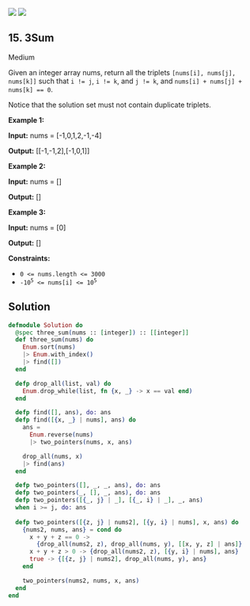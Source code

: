 [![](https://img.shields.io/github/stars/LeetCode-in-Elixir/LeetCode-in-Elixir?label=Stars&style=flat-square)](https://github.com/LeetCode-in-Elixir/LeetCode-in-Elixir)
[![](https://img.shields.io/github/forks/LeetCode-in-Elixir/LeetCode-in-Elixir?label=Fork%20me%20on%20GitHub%20&style=flat-square)](https://github.com/LeetCode-in-Elixir/LeetCode-in-Elixir/fork)

## 15\. 3Sum

Medium

Given an integer array nums, return all the triplets `[nums[i], nums[j], nums[k]]` such that `i != j`, `i != k`, and `j != k`, and `nums[i] + nums[j] + nums[k] == 0`.

Notice that the solution set must not contain duplicate triplets.

**Example 1:**

**Input:** nums = [-1,0,1,2,-1,-4]

**Output:** [[-1,-1,2],[-1,0,1]] 

**Example 2:**

**Input:** nums = []

**Output:** [] 

**Example 3:**

**Input:** nums = [0]

**Output:** [] 

**Constraints:**

*   `0 <= nums.length <= 3000`
*   <code>-10<sup>5</sup> <= nums[i] <= 10<sup>5</sup></code>

## Solution

```elixir
defmodule Solution do
  @spec three_sum(nums :: [integer]) :: [[integer]]
  def three_sum(nums) do
    Enum.sort(nums)
    |> Enum.with_index()
    |> find([])
  end

  defp drop_all(list, val) do
    Enum.drop_while(list, fn {x, _} -> x == val end)
  end

  defp find([], ans), do: ans
  defp find([{x, _} | nums], ans) do
    ans =
      Enum.reverse(nums)
      |> two_pointers(nums, x, ans)

    drop_all(nums, x)
    |> find(ans)
  end

  defp two_pointers([], _, _, ans), do: ans
  defp two_pointers(_, [], _, ans), do: ans
  defp two_pointers([{_, j} | _], [{_, i} | _], _, ans)
  when i >= j, do: ans
  
  defp two_pointers([{z, j} | nums2], [{y, i} | nums], x, ans) do
    {nums2, nums, ans} = cond do
      x + y + z == 0 ->
        {drop_all(nums2, z), drop_all(nums, y), [[x, y, z] | ans]}
      x + y + z > 0 -> {drop_all(nums2, z), [{y, i} | nums], ans}
      true -> {[{z, j} | nums2], drop_all(nums, y), ans}
    end

    two_pointers(nums2, nums, x, ans)
  end
end
```